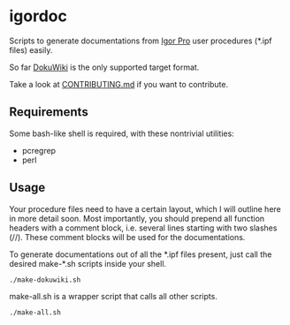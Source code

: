 # igordoc

Scripts to generate documentations from [Igor Pro](https://www.wavemetrics.com/) user procedures (\*.ipf files) easily.

So far [DokuWiki](https://en.wikipedia.org/wiki/DokuWiki) is the only supported target format.

Take a look at [CONTRIBUTING.md](CONTRIBUTING.md) if you want to contribute.

## Requirements

Some bash-like shell is required, with these nontrivial utilities:

* pcregrep
* perl

## Usage

Your procedure files need to have a certain layout, which I will outline here in more detail soon. Most importantly, you should prepend all function headers with a comment block, i.e. several lines starting with two slashes (//). These comment blocks will be used for the documentations.

To generate documentations out of all the \*.ipf files present, just call the desired make-\*.sh scripts inside your shell.

    ./make-dokuwiki.sh

make-all.sh is a wrapper script that calls all other scripts.

    ./make-all.sh

